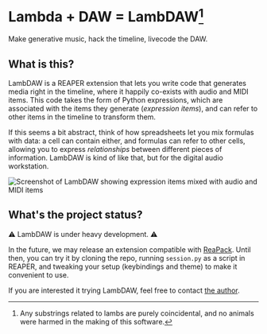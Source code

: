# Lambda + DAW = LambDAW[^1]

Make generative music, hack the timeline, livecode the DAW.

## What is this?

LambDAW is a REAPER extension that lets you write code that generates media right in the timeline, where it happily co-exists with audio and MIDI items.
This code takes the form of Python expressions, which are associated with the items they generate (_expression items_), and can refer to other items in the timeline to transform them.

If this seems a bit abstract, think of how spreadsheets let you mix formulas with data: a cell can contain either, and formulas can refer to other cells, allowing you to express _relationships_ between different pieces of information. LambDAW is kind of like that, but for the digital audio workstation.

![Screenshot of LambDAW showing expression items mixed with audio and MIDI items](https://user-images.githubusercontent.com/99575/209230218-d7150bb7-dc65-434a-95a6-7b01804be813.png)

## What's the project status?

:warning: LambDAW is under heavy development. :warning:

In the future, we may release an extension compatible with [ReaPack](https://reapack.com/).
Until then, you can try it by cloning the repo, running `session.py` as a script in REAPER, and tweaking your setup (keybindings and theme) to make it convenient to use.

If you are interested it trying LambDAW, feel free to contact [the author](https://ijc8.me).

[^1]: Any substrings related to lambs are purely coincidental, and no animals were harmed in the making of this software.

